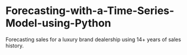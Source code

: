 # Forecasting-with-a-Time-Series-Model-using-Python
Forecasting sales for a luxury brand dealership using 14+ years of sales history.
